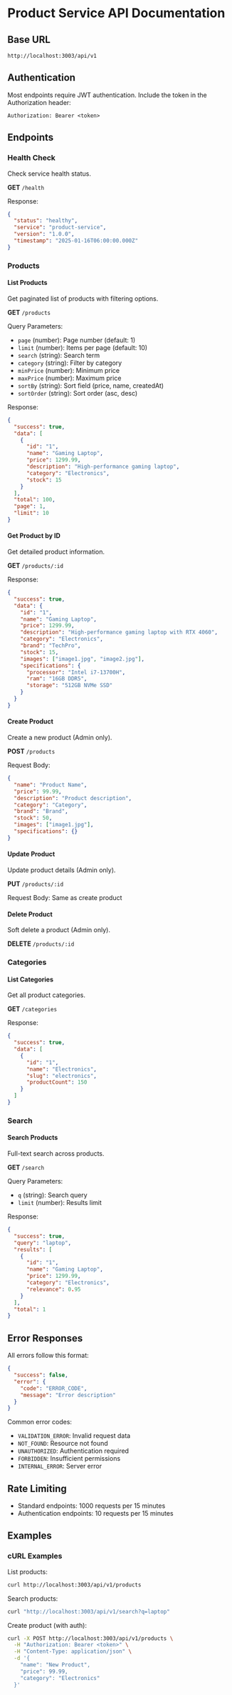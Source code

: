 # Product Service API Documentation

## Base URL
```
http://localhost:3003/api/v1
```

## Authentication
Most endpoints require JWT authentication. Include the token in the Authorization header:
```
Authorization: Bearer <token>
```

## Endpoints

### Health Check
Check service health status.

**GET** `/health`

Response:
```json
{
  "status": "healthy",
  "service": "product-service",
  "version": "1.0.0",
  "timestamp": "2025-01-16T06:00:00.000Z"
}
```

### Products

#### List Products
Get paginated list of products with filtering options.

**GET** `/products`

Query Parameters:
- `page` (number): Page number (default: 1)
- `limit` (number): Items per page (default: 10)
- `search` (string): Search term
- `category` (string): Filter by category
- `minPrice` (number): Minimum price
- `maxPrice` (number): Maximum price
- `sortBy` (string): Sort field (price, name, createdAt)
- `sortOrder` (string): Sort order (asc, desc)

Response:
```json
{
  "success": true,
  "data": [
    {
      "id": "1",
      "name": "Gaming Laptop",
      "price": 1299.99,
      "description": "High-performance gaming laptop",
      "category": "Electronics",
      "stock": 15
    }
  ],
  "total": 100,
  "page": 1,
  "limit": 10
}
```

#### Get Product by ID
Get detailed product information.

**GET** `/products/:id`

Response:
```json
{
  "success": true,
  "data": {
    "id": "1",
    "name": "Gaming Laptop",
    "price": 1299.99,
    "description": "High-performance gaming laptop with RTX 4060",
    "category": "Electronics",
    "brand": "TechPro",
    "stock": 15,
    "images": ["image1.jpg", "image2.jpg"],
    "specifications": {
      "processor": "Intel i7-13700H",
      "ram": "16GB DDR5",
      "storage": "512GB NVMe SSD"
    }
  }
}
```

#### Create Product
Create a new product (Admin only).

**POST** `/products`

Request Body:
```json
{
  "name": "Product Name",
  "price": 99.99,
  "description": "Product description",
  "category": "Category",
  "brand": "Brand",
  "stock": 50,
  "images": ["image1.jpg"],
  "specifications": {}
}
```

#### Update Product
Update product details (Admin only).

**PUT** `/products/:id`

Request Body: Same as create product

#### Delete Product
Soft delete a product (Admin only).

**DELETE** `/products/:id`

### Categories

#### List Categories
Get all product categories.

**GET** `/categories`

Response:
```json
{
  "success": true,
  "data": [
    {
      "id": "1",
      "name": "Electronics",
      "slug": "electronics",
      "productCount": 150
    }
  ]
}
```

### Search

#### Search Products
Full-text search across products.

**GET** `/search`

Query Parameters:
- `q` (string): Search query
- `limit` (number): Results limit

Response:
```json
{
  "success": true,
  "query": "laptop",
  "results": [
    {
      "id": "1",
      "name": "Gaming Laptop",
      "price": 1299.99,
      "category": "Electronics",
      "relevance": 0.95
    }
  ],
  "total": 1
}
```

## Error Responses

All errors follow this format:
```json
{
  "success": false,
  "error": {
    "code": "ERROR_CODE",
    "message": "Error description"
  }
}
```

Common error codes:
- `VALIDATION_ERROR`: Invalid request data
- `NOT_FOUND`: Resource not found
- `UNAUTHORIZED`: Authentication required
- `FORBIDDEN`: Insufficient permissions
- `INTERNAL_ERROR`: Server error

## Rate Limiting

- Standard endpoints: 1000 requests per 15 minutes
- Authentication endpoints: 10 requests per 15 minutes

## Examples

### cURL Examples

List products:
```bash
curl http://localhost:3003/api/v1/products
```

Search products:
```bash
curl "http://localhost:3003/api/v1/search?q=laptop"
```

Create product (with auth):
```bash
curl -X POST http://localhost:3003/api/v1/products \
  -H "Authorization: Bearer <token>" \
  -H "Content-Type: application/json" \
  -d '{
    "name": "New Product",
    "price": 99.99,
    "category": "Electronics"
  }'
```